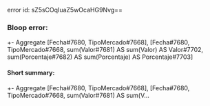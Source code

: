 error id: sZ5sCOqIuaZ5wOcaHG9Nvg==
### Bloop error:

+- Aggregate [Fecha#7680, TipoMercado#7668], [Fecha#7680, TipoMercado#7668, sum(Valor#7681) AS sum(Valor) AS Valor#7702, sum(Porcentaje#7682) AS sum(Porcentaje) AS Porcentaje#7703]
#### Short summary: 

+- Aggregate [Fecha#7680, TipoMercado#7668], [Fecha#7680, TipoMercado#7668, sum(Valor#7681) AS sum(V...